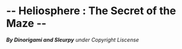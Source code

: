 # -- Heliosphere : The Secret of the Maze -- 
 ***By Dinorigami and Sleurpy***
*under Copyright Liscense*
